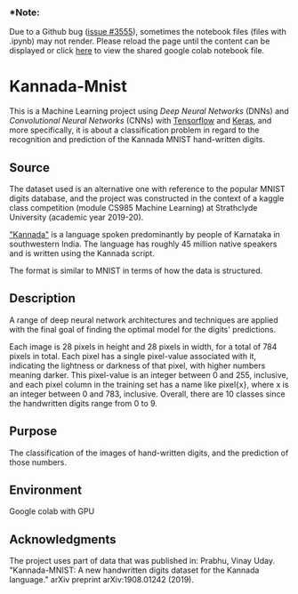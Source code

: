 ### *Note:
Due to a Github bug ([issue #3555](https://github.com/jupyter/notebook/issues/3555)), sometimes the notebook files (files with .ipynb) may not render. Please reload the page until the content can be displayed or click [here](https://colab.research.google.com/drive/1Rk233-YuZBDA8GyvnDVmcTq7sRQz2RK6) to view the shared google colab notebook file.

# Kannada-Mnist
This is a Machine Learning project using *Deep Neural Networks* (DNNs) and *Convolutional Neural Networks* (CNNs) with [Tensorflow](https://www.tensorflow.org/) and [Keras](https://keras.io/), and more specifically, it is about a classification problem in regard to the recognition and prediction of the Kannada MNIST hand-written digits. 
## Source
The dataset used is an alternative one with reference to the popular MNIST digits database, and the project was constructed in the context of a kaggle class competition (module CS985 Machine Learning) at Strathclyde University (academic year 2019-20).

["Kannada"](https://en.wikipedia.org/wiki/Kannada) is a language spoken predominantly by people of Karnataka in southwestern India. The language has roughly 45 million native speakers and is written using the Kannada script.

The format is similar to MNIST in terms of how the data is structured.
## Description
A range of deep neural network architectures and techniques are applied with the final goal of finding the optimal model for the digits' predictions.

Each image is 28 pixels in height and 28 pixels in width, for a total of 784 pixels in total. Each pixel has a single pixel-value associated with it, indicating the lightness or darkness of that pixel, with higher numbers meaning darker. This pixel-value is an integer between 0 and 255, inclusive, and each pixel column in the training set has a name like pixel{x}, where x is an integer between 0 and 783, inclusive. Overall, there are 10 classes since the handwritten digits range from 0 to 9.
## Purpose
The classification of the images of hand-written digits, and the prediction of those numbers.
## Environment
Google colab with GPU
## Acknowledgments
The project uses part of data that was published in: Prabhu, Vinay Uday. "Kannada-MNIST: A new handwritten digits dataset for the Kannada language." arXiv preprint arXiv:1908.01242 (2019).
